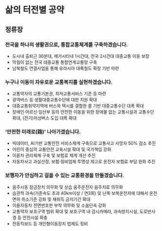 # 삶의 터전별 공약

## 정류장

### 전국을 하나의 생활권으로, 통합교통체계를 구축하겠습니다.
- 도시내 출퇴근 30분대, 메가시티내 1시간대, 전국 2시간대 대중교통 이동 보장
- 막힘이 없는 전국 대중교통 통합연계교통망 구축
- 남북철도 연결사업을 통해 유라시아 대륙철도 확장 기반 마련

### 누구나 이동이 자유로운 교통복지를 실현하겠습니다.
- 교통약자의 교통기본권, 최저교통서비스 기준 등 마련
- 광역버스 등 생활대중교통수단에 대한 지원 확대
- 대중교통취약지역에 버스와 택시를 결합한 콜 기반 대중교통수단 대폭 확대
- 장애인·어르신·임산부 등의 안전한 이동을 위한 장애물 없는 교통시설과 교통수단 확대, (전기)저상버스 도입 대폭 확대

### ‘안전한 미래로(路)’ 나아가겠습니다.
- 빅데이터, AI기반 교통안전 서비스체계 구축으로 교통사고 사망자 50% 감소 추진
- 어린이 중심의 교통안전 교육시설 확대 및 국가책임 강화
- 이륜차 관리체계 구축 및 보험료 체계 개선 추진
- 자동차사고 과실산정, 보험·정비업체 투명성 제고로 운전자 보험료 부담 완화 추진

### 보행자가 안심하고 걸을 수 있는 교통환경을 만들겠습니다.
- 음주시동 잠금장치 의무화 및 상습 음주운전자 음주치료 의무화
- 습관적 과속(기준속도 초과 40km이상 / 연3회) 및 난폭·보복운전자에 대해서 운전면허 취소기준 강화 및 재취득 금지기간 확대
- 이륜자동차 전면번호판 부착 의무화 및 소음단속 강화
- 교통약자 보호구역 범위 확대 및 보호구역 내 감시카메라, 과속방지시설, 도로반사경 등 안전시설 확충
- 전동킥보드 등 개인형이동장치 법제도 정비